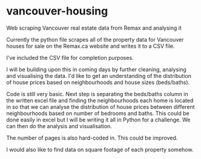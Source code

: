 # vancouver-housing
Web scraping Vancouver real estate data from Remax and analysing it

Currently the python file scrapes all of the property data for Vancouver houses for sale on the Remax.ca website and writes it to a CSV file.

I've included the CSV file for completion purposes.

I will be building upon this in coming days by further cleaning, analysing and visualising the data. I'd like to get an understanding of the distribution of house prices based on neighbourhoods and house sizes (beds/baths).

Code is still very basic. Next step is separating the beds/baths column in the written excel file and finding the neighbourhoods each home is located in so that we can analyse the distribution of house prices between different neighbourhoods based on number of bedrooms and baths. This could be done easily in excel but I will be writing it all in Python for a challenge. We can then do the analysis and visualisation. 

The number of pages is also hard-coded in. This could be improved.

I would also like to find data on square footage of each property somehow.
